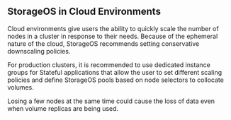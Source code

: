 ## StorageOS in Cloud Environments

Cloud environments give users the ability to quickly scale the number of nodes
in a cluster in response to their needs. Because of the ephemeral nature of the
cloud, StorageOS recommends setting conservative downscaling policies.

For production clusters, it is recommended to use dedicated instance groups for
Stateful applications that allow the user to set different scaling policies and
define StorageOS pools based on node selectors to collocate volumes.

Losing a few nodes at the same time could cause the loss of data even when
volume replicas are being used.
